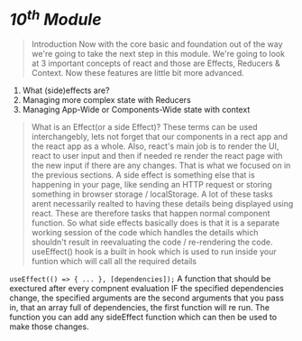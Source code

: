 # *__10<sup>th</sup> Module__*

> Introduction
Now with the core basic and foundation out of the way we're going to take the next step in this module. We're going to look at 3 important concepts 
of react and those are Effects, Reducers & Context. Now these features are
little bit more advanced. 

1. What (side)effects are?
2. Managing more complex state with Reducers
3. Managing App-Wide or Components-Wide state with context


> What is an Effect(or a side Effect)?
These terms can be used interchangebly, lets not forget that our components in a rect app and the react app as a whole. Also, react's main job is to render the UI, react to user input and then if needed re render the react page with the new input if there are any changes. That is what we focused on in the previous sections. A side effect is something else that is happening in your page, like sending an HTTP request or storing something in browser storage / localStorage. A lot of these tasks arent necessarily realted to having these details being displayed using react. These are therefore tasks that happen normal component function. So what side effects basically does is that it is a separate working session of the code which handles the details which shouldn't result in reevaluating the code / re-rendering the code. useEffect() hook is a built in hook which is used to run inside your funtion which will call all the required details 


`useEffect(() => { ... }, [dependencies]);`
A function that should be exectured after every compnent evaluation IF the specified dependencies change, the specified arguments are the second arguments that you pass in, that an array full of dependencies, the first function will re run. The function you can add any sideEffect function which can then be used to make those changes. 